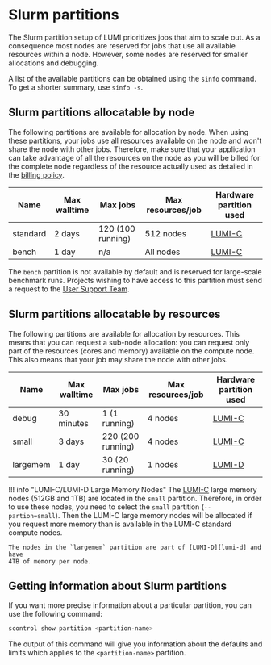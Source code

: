 # Slurm partitions

[lumi-c]: ../../hardware/compute/lumic.md
[lumi-g]: ../../hardware/compute/lumig.md
[lumi-d]: ../../hardware/compute/lumid.md
[helpdesk]: ../../helpdesk/index.md

The Slurm partition setup of LUMI prioritizes jobs that aim to scale out. As a
consequence most nodes are reserved for jobs that use all available resources
within a node. However, some nodes are reserved for smaller allocations and
debugging.

A list of the available partitions can be obtained using the `sinfo` command.
To get a shorter summary, use `sinfo -s`.

## Slurm partitions allocatable by node

The following partitions are available for allocation by node. When using
these partitions, your jobs use all resources available on the node and won't
share the node with other jobs. Therefore, make sure that your application can
take advantage of all the resources on the node as you will be billed for the
complete node regardless of the resource actually used as detailed in the
[billing policy](../../runjobs/lumi_env/billing.md#standard-and-bench-partitions).

| Name     | Max walltime | Max jobs          | Max resources/job  | Hardware partition used |
| -------- | ------------ | ----------------- | ------------------ | ----------------------- |
| standard | 2 days       | 120 (100 running) | 512 nodes          | [LUMI-C][lumi-c]        |
| bench    | 1 day        | n/a               | All nodes          | [LUMI-C][lumi-c]        |

The `bench` partition is not available by default and is reserved for
large-scale benchmark runs. Projects wishing to have access to this partition
must send a request to the [User Support Team][helpdesk].

## Slurm partitions allocatable by resources

The following partitions are available for allocation by resources. This means
that you can request a sub-node allocation: you can request only part of the
resources (cores and memory) available on the compute node. This also means
that your job may share the node with other jobs.

| Name     | Max walltime | Max jobs                | Max resources/job  | Hardware partition used |
| -------- | ------------ | ----------------------- | ------------------ | ----------------------- |
| debug    | 30 minutes   |   1 (1 running)         | 4 nodes            | [LUMI-C][lumi-c]        |
| small    | 3 days       | 220 (200 running)       | 4 nodes            | [LUMI-C][lumi-c]        |
| largemem | 1 day        |  30 (20 running)        | 1 nodes            | [LUMI-D][lumi-d]        |

!!! info "LUMI-C/LUMI-D Large Memory Nodes"
    The [LUMI-C][lumi-c] large memory nodes (512GB and 1TB) are located in the
    `small` partition. Therefore, in order to use these nodes, you need to
    select the `small` partition (`--partion=small`). Then the LUMI-C large
    memory nodes will be allocated if you request more memory than is available
    in the LUMI-C standard compute nodes.

    The nodes in the `largemem` partition are part of [LUMI-D][lumi-d] and have
    4TB of memory per node.

## Getting information about Slurm partitions

If you want more precise information about a particular partition, you can use
the following command:

```bash
scontrol show partition <partition-name>
```

The output of this command will give you information about the defaults and
limits which applies to the `<partition-name>` partition.
